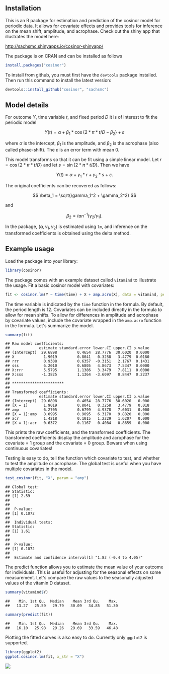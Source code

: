 Installation
------------

This is an R package for estimation and prediction of the cosinor model for periodic data. It allows for covariate effects and provides tools for inference on the mean shift, amplitude, and acrophase. Check out the shiny app that illustrates the model here:

<http://sachsmc.shinyapps.io/cosinor-shinyapp/>

The package is on CRAN and can be installed as follows

``` r
install.packages("cosinor")
```

To install from github, you must first have the `devtools` package installed. Then run this command to install the latest version:

``` r
devtools::install_github("cosinor", "sachsmc")
```

Model details
-------------

For outcome $Y$, time variable $t$, and fixed period $D$ it is of interest to fit the periodic model

$$
Y(t) = \alpha + \beta_1 * \cos\{2 * \pi * t / D - \beta_2\} + \varepsilon
$$

where $\alpha$ is the intercept, $\beta_1$ is the amplitude, and $\beta_2$ is the acrophase (also called phase-shift). The $\varepsilon$ is an error term with mean 0.

This model transforms so that it can be fit using a simple linear model. Let $r = \cos\{2 * \pi * t / D\}$ and let $s = \sin\{2 * \pi * t / D\}$. Then we have

$$
Y(t) = \alpha + \gamma_1 * r + \gamma_2 * s + \varepsilon.
$$

The original coefficients can be recovered as follows:

$$
\beta_1 = \sqrt{\gamma_1^2 + \gamma_2^2}
$$

and

$$
\beta_2 = tan^{-1}(\gamma_2 / \gamma_1).
$$

In the package, $(\alpha, \gamma_1, \gamma_2)$ is estimated using `lm`, and inference on the transformed coefficients is obtained using the delta method.

Example usage
-------------

Load the package into your library:

``` r
library(cosinor)
```

The package comes with an example dataset called `vitamind` to illustrate the usage. Fit a basic cosinor model with covariates:

``` r
fit <- cosinor.lm(Y ~ time(time) + X + amp.acro(X), data = vitamind, period = 12)
```

The time variable is indicated by the `time` function in the formula. By default, the period length is 12. Covariates can be included directly in the formula to allow for mean shifts. To allow for differences in amplitude and acrophase by covariate values, include the covariate wrapped in the `amp.acro` function in the formula. Let's summarize the model.

``` r
summary(fit)
```

    ## Raw model coefficients:
    ##             estimate standard.error lower.CI upper.CI p.value
    ## (Intercept)  29.6898         0.4654  28.7776  30.6020  0.0000
    ## X             1.9019         0.8041   0.3258   3.4779  0.0180
    ## rrr           0.9308         0.6357  -0.3151   2.1767  0.1431
    ## sss           6.2010         0.6805   4.8673   7.5347  0.0000
    ## X:rrr         5.5795         1.1386   3.3479   7.8111  0.0000
    ## X:sss        -1.3825         1.1364  -3.6097   0.8447  0.2237
    ## 
    ## ***********************
    ## 
    ## Transformed coefficients:
    ##             estimate standard.error lower.CI upper.CI p.value
    ## (Intercept)  29.6898         0.4654  28.7776  30.6020   0.000
    ## [X = 1]       1.9019         0.8041   0.3258   3.4779   0.018
    ## amp           6.2705         0.6799   4.9378   7.6031   0.000
    ## [X = 1]:amp   8.0995         0.9095   6.3170   9.8820   0.000
    ## acr           1.4218         0.1015   1.2229   1.6207   0.000
    ## [X = 1]:acr   0.6372         0.1167   0.4084   0.8659   0.000

This prints the raw coefficients, and the transformed coefficients. The transformed coefficients display the amplitude and acrophase for the covariate = 1 group and the covariate = 0 group. Beware when using continuous covariates!

Testing is easy to do, tell the function which covariate to test, and whether to test the amplitude or acrophase. The global test is useful when you have multiple covariates in the model.

``` r
test_cosinor(fit, "X", param = "amp")
```

    ## Global test: 
    ## Statistic: 
    ## [1] 2.59
    ## 
    ## 
    ##  P-value: 
    ## [1] 0.1072
    ## 
    ##  Individual tests: 
    ## Statistic: 
    ## [1] 1.61
    ## 
    ## 
    ##  P-value: 
    ## [1] 0.1072
    ## 
    ##  Estimate and confidence interval[1] "1.83 (-0.4 to 4.05)"

The predict function allows you to estimate the mean value of your outcome for individuals. This is useful for adjusting for the seasonal effects on some measurement. Let's compare the raw values to the seasonally adjusted values of the vitamin D dataset.

``` r
summary(vitamind$Y)
```

    ##    Min. 1st Qu.  Median    Mean 3rd Qu.    Max. 
    ##   13.27   25.59   29.79   30.09   34.85   51.30

``` r
summary(predict(fit))
```

    ##    Min. 1st Qu.  Median    Mean 3rd Qu.    Max. 
    ##   16.10   25.98   29.26   29.69   33.59   46.48

Plotting the fitted curves is also easy to do. Currently only `ggplot2` is supported.

``` r
library(ggplot2)
ggplot.cosinor.lm(fit, x_str = "X")
```

![](README_files/figure-markdown_github+tex_math_dollars/unnamed-chunk-8-1.png)
